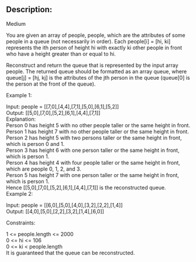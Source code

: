 
## Description:  
Medium  

You are given an array of people, people, which are the attributes of some people in a queue (not necessarily in order). Each people[i] = [hi, ki] represents the ith person of height hi with exactly ki other people in front who have a height greater than or equal to hi.
  
Reconstruct and return the queue that is represented by the input array people. The returned queue should be formatted as an array queue, where queue[j] = [hj, kj] is the attributes of the jth person in the queue (queue[0] is the person at the front of the queue).

   

Example 1:  

Input: people = [[7,0],[4,4],[7,1],[5,0],[6,1],[5,2]]  
Output: [[5,0],[7,0],[5,2],[6,1],[4,4],[7,1]]  
Explanation:  
Person 0 has height 5 with no other people taller or the same height in front.  
Person 1 has height 7 with no other people taller or the same height in front.  
Person 2 has height 5 with two persons taller or the same height in front, which is person 0 and 1.  
Person 3 has height 6 with one person taller or the same height in front, which is person 1.  
Person 4 has height 4 with four people taller or the same height in front, which are people 0, 1, 2, and 3.  
Person 5 has height 7 with one person taller or the same height in front, which is person 1.  
Hence [[5,0],[7,0],[5,2],[6,1],[4,4],[7,1]] is the reconstructed queue.    
Example 2:  

Input: people = [[6,0],[5,0],[4,0],[3,2],[2,2],[1,4]]  
Output: [[4,0],[5,0],[2,2],[3,2],[1,4],[6,0]]    
 

Constraints:  

1 <= people.length <= 2000  
0 <= hi <= 106  
0 <= ki < people.length  
It is guaranteed that the queue can be reconstructed.  
